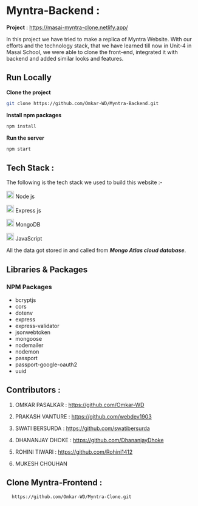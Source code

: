 # Myntra-Backend :

**Project** : https://masai-myntra-clone.netlify.app/

In this project we have tried to make a replica of Myntra Website. With our efforts and the technology stack, that we have learned till now in Unit-4 in Masai School, we were able to clone the front-end, integrated it with backend and added similar looks and features.

<h2>Run Locally</h2>

**Clone the project**
```bash
git clone https://github.com/Omkar-WD/Myntra-Backend.git
```  
  
**Install npm packages**
```bash
npm install
```  

**Run the server**
```bash
npm start
```  

## Tech Stack :
The following is the tech stack we used to build this website :-

<img src="https://cdn-icons-png.flaticon.com/512/5968/5968322.png" width=20/> Node js

<img src="https://w7.pngwing.com/pngs/925/447/png-transparent-express-js-node-js-javascript-mongodb-node-js-text-trademark-logo-thumbnail.png" width=20 /> Express js

<img src="https://w1.pngwing.com/pngs/711/379/png-transparent-green-grass-mongodb-database-documentoriented-database-dashboard-nosql-bson-javascript-thumbnail.png" width=20/> MongoDB

<img src="https://cdn-icons-png.flaticon.com/512/1199/1199124.png" width=20/> JavaScript


All the data got stored in and called from _**Mongo Atlas cloud database**_.

## Libraries & Packages

### NPM Packages
- bcryptjs
- cors
- dotenv
- express
- express-validator
- jsonwebtoken
- mongoose
- nodemailer
- nodemon
- passport
- passport-google-oauth2
- uuid

## Contributors :
1. OMKAR PASALKAR : https://github.com/Omkar-WD

2. PRAKASH VANTURE : https://github.com/webdev1903

3. SWATI BERSURDA : https://github.com/swatibersurda

4. DHANANJAY DHOKE : https://github.com/DhananjayDhoke

5. ROHINI TIWARI : https://github.com/Rohini1412

6. MUKESH CHOUHAN

## Clone Myntra-Frontend : 
      https://github.com/Omkar-WD/Myntra-Clone.git

